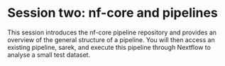 # Session two: nf-core and pipelines

This session introduces the nf-core pipeline repository and provides an overview of the general structure of a pipeline. You will then access an existing pipeline, sarek, and execute this pipeline through Nextflow to analyse a small test dataset. 